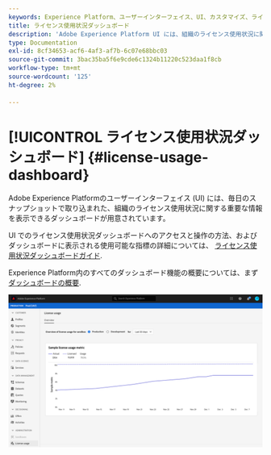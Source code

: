 ```yaml
---
keywords: Experience Platform、ユーザーインターフェイス、UI、カスタマイズ、ライセンス使用ダッシュボード、ダッシュボード、ライセンス使用、使用権限、消費
title: ライセンス使用状況ダッシュボード
description: 'Adobe Experience Platform UI には、組織のライセンス使用状況に関する重要な情報を表示できるダッシュボードが用意されています。 '
type: Documentation
exl-id: 8cf34653-acf6-4af3-af7b-6c07e68bbc03
source-git-commit: 3bac35ba5f6e9cde6c1324b11220c523daa1f8cb
workflow-type: tm+mt
source-wordcount: '125'
ht-degree: 2%

---
```


# [!UICONTROL ライセンス使用状況ダッシュボード] {#license-usage-dashboard}

Adobe Experience Platformのユーザーインターフェイス (UI) には、毎日のスナップショットで取り込まれた、組織のライセンス使用状況に関する重要な情報を表示できるダッシュボードが用意されています。

UI でのライセンス使用状況ダッシュボードへのアクセスと操作の方法、およびダッシュボードに表示される使用可能な指標の詳細については、 [ライセンス使用状況ダッシュボードガイド](../../dashboards/guides/license-usage.md).

Experience Platform内のすべてのダッシュボード機能の概要については、まず [ダッシュボードの概要](../../dashboards/home.md).

![](../../dashboards/images/license-usage/dashboard-overview.png)
